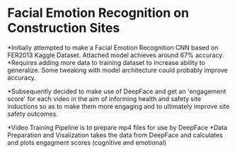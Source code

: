# Facial Emotion Recognition on Construction Sites 
*Initially attempted to make a Facial Emotion Recognition CNN based on FER2013 Kaggle Dataset. Attached model achieves around 67% accuracy.
  *Requires adding more data to training dataset to increase ability to generalize. Some tweaking with model architecture could probably improve accuracy.

*Subsequently decided to make use of DeepFace and get an 'engagement score' for each video in the aim of informing health and safety site inductions so as to make them more engaging and to ultimately improve site safety outcomes. 

*Video Training Pipeline is to prepare mp4 files for use by DeepFace
*Data Preparation and Visalization takes the data from DeepFace and calculates and plots engagment scores (cognitive and emotional)
